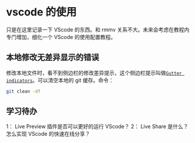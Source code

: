 # vscode 的使用

只是在这里记录一下 VScode 的东西。和 rmmv 关系不大。未来会考虑在教程内专门增加，细化一个 VScode 的使用配置教程。

## 本地修改无差异显示的错误

修改本地文件时，看不到侧边栏的修改差异提示，这个侧边栏提示叫做[`Gutter indicators`](https://code.visualstudio.com/docs/sourcecontrol/overview#_gutter-indicators)。可以清空本地的 git 缓存。命令：

```bash
git clean -df
```

## 学习待办

1： Live Preview 插件是否可以更好的运行 VScode？
2： Live Share 是什么？怎么实现 VScode 的快速在线分享？
